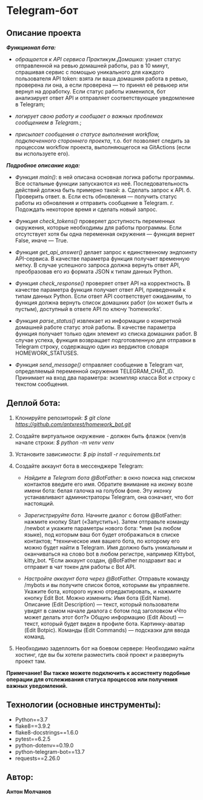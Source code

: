 # Telegram-бот

## Описание проекта

***Функционал бота:***

  - *обращается к API сервиса Практикум.Домашка:* узнает статус отправленной на ревью домашней работы,
раз в 10 минут, спрашивая сервис с помощью уникального для каждого пользователя API token: взята ли
ваша домашняя работа в ревью, проверена ли она, а если проверена — то принял её ревьюер или вернул на
доработку. Если статус работы изменился, бот анализирует ответ API и отправляет соответствующее
уведомление в Telegram;

  - *логирует свою работу и сообщает о важных проблемах сообщением в Telegram.*;

  - *присылает сообщения о статусе выполнения workflow, подключенного стороннего проекта*, т.о. бот
позволяет следить за процессом workflow проекта, выполняющегося на GitActions (если вы используете его).

***Подробное описание кода:***

  - *Функция main()*: в ней описана основная логика работы программы. Все остальные функции запускаются из
неё. Последовательность действий должна быть примерно такой:
    а. Сделать запрос к API.
    б. Проверить ответ.
    в. Если есть обновления — получить статус работы из обновления и отправить сообщение в Telegram.
    г. Подождать некоторое время и сделать новый запрос.

  - *Функция check_tokens()* проверяет доступность переменных окружения, которые необходимы для работы
программы. Если отсутствует хотя бы одна переменная окружения — функция вернет False, иначе — True.

  - *Функция get_api_answer()* делает запрос к единственному эндпоинту API-сервиса. В качестве параметра
функция получает временную метку. В случае успешного запроса должна вернуть ответ API, преобразовав его из
формата JSON к типам данных Python.

  - *Функция check_response()* проверяет ответ API на корректность. В качестве параметра функция получает
ответ API, приведенный к типам данных Python. Если ответ API соответствует ожиданиям, то функция должна
вернуть список домашних работ (он может быть и пустым), доступный в ответе API по ключу 'homeworks'.

  - *Функция parse_status()* извлекает из информации о конкретной домашней работе статус этой работы. В
качестве параметра функция получает только один элемент из списка домашних работ. В случае успеха,
функция возвращает подготовленную для отправки в Telegram строку, содержащую один из вердиктов словаря
HOMEWORK_STATUSES.

  - *Функция send_message()* отправляет сообщение в Telegram чат, определяемый переменной окружения
TELEGRAM_CHAT_ID. Принимает на вход два параметра: экземпляр класса Bot и строку с текстом сообщения.

## Деплой бота:
1. Клонируйте репозиторий:
    *$ git clone https://github.com/antxrest/homework_bot.git*
 
2. Создайте виртуальное окружение - должен быть флажок (venv)в начале строки:
    *$ python -m venv venv*
 
3. Установите зависимости:
    *$ pip install -r requirements.txt*

4. Создайте аккаунт бота в мессенджере Telegram:
    
    - *Найдите в Telegram бота @BotFather*: в окно поиска над списком контактов введите его имя.
    Обратите внимание на иконку возле имени бота: белая галочка на голубом фоне. Эту иконку
    устанавливают администраторы Telegram, она означает, что бот настоящий.

    - *Зарегистрируйте бота.*
    Начните диалог с ботом @BotFather: нажмите кнопку Start («Запустить»). Затем отправьте
    команду /newbot и укажите параметры нового бота:
       *имя (на любом языке), под которым ваш бот будет отображаться в списке контактов;
       *техническое имя вашего бота, по которому его можно будет найти в Telegram. Имя должно быть
        уникальным и оканчиваться на слово bot в любом регистре, например Kittybot, kitty_bot.
       *Если аккаунт создан, @BotFather поздравит вас и отправит в чат токен для работы с Bot API.

    - *Настройте аккаунт бота через @BotFather.*
    Отправьте команду /mybots и вы получите список ботов, которыми вы управляете. Укажите бота,
    которого нужно отредактировать, и нажмите кнопку Edit Bot.
    Можно изменить:
    Имя бота (Edit Name).
    Описание (Edit Description) — текст, который пользователи увидят в самом начале диалога с
    ботом под заголовком «Что может делать этот бот?»
    Общую информацию (Edit About) — текст, который будет виден в профиле бота.
    Картинку-аватар (Edit Botpic).
    Команды (Edit Commands) — подсказки для ввода команд.

5. Необходимо задеплоить бот на боевом сервере:
    Необходимо найти хостинг, где вы бы хотели разместить свой проект и развернуть проект там. 

**Примечание! Вы также можете подключить к ассистенту подобные операции для отслеживания статуса процессов**
**или получения важных уведомлений.**

## Технологии (основные инструменты):
- Python==3.7
- flake8==3.9.2
- flake8-docstrings==1.6.0
- pytest==6.2.5
- python-dotenv==0.19.0
- python-telegram-bot==13.7
- requests==2.26.0

## Автор:
**Антон Молчанов**
